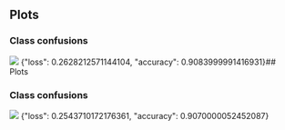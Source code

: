 ## Plots
### Class confusions
![](https://asset.cml.dev/dd5e8dfd618e848ad3b7a07d285e92417fae610b?cml=png)
{"loss": 0.2628212571144104, "accuracy": 0.9083999991416931}## Plots
### Class confusions
![](https://asset.cml.dev/3491794162c0645630c1affe6335d5dac382a1d1?cml=png)
{"loss": 0.2543710172176361, "accuracy": 0.9070000052452087}